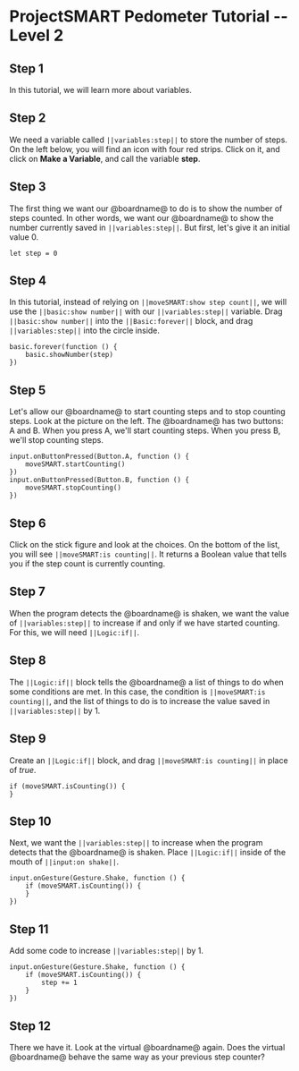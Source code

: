 # ProjectSMART Pedometer Tutorial -- Level 2

## Step 1

In this tutorial, we will learn more about variables.

## Step 2

We need a variable called ``||variables:step||`` to store the number of steps.
On the left below, you will find an icon with four red strips. Click on it, and click on **Make a Variable**, and call the variable **step**.

## Step 3

The first thing we want our @boardname@ to do is to show the number of steps counted.
In other words, we want our @boardname@ to show the number currently saved in ``||variables:step||``.
But first, let's give it an initial value 0.

```blocks
let step = 0
```

## Step 4

In this tutorial, instead of relying on ``||moveSMART:show step count||``, we will use the ``||basic:show number||`` with our ``||variables:step||`` variable.
Drag ``||basic:show number||`` into the ``||Basic:forever||`` block, and drag ``||variables:step||`` into the circle inside.

```blocks
basic.forever(function () {
    basic.showNumber(step)
})
```

## Step 5

Let's allow our @boardname@ to start counting steps and to stop counting steps. Look at the picture on the left. The @boardname@ has two buttons: A and B. When you press A, we'll start counting steps. When you press B, we'll stop counting steps.

```blocks
input.onButtonPressed(Button.A, function () {
    moveSMART.startCounting()
})
input.onButtonPressed(Button.B, function () {
    moveSMART.stopCounting()
})
```

## Step 6

Click on the stick figure and look at the choices. On the bottom of the list, you will see ``||moveSMART:is counting||``. It returns a Boolean value that tells you if the step count is currently counting.

## Step 7

When the program detects the @boardname@ is shaken, we want the value of ``||variables:step||`` to increase if and only if we have started counting. For this, we will need ``||Logic:if||``.

## Step 8

The ``||Logic:if||`` block tells the @boardname@ a list of things to do when some conditions are met. In this case, the condition is ``||moveSMART:is counting||``, and the list of things to do is to increase the value saved in ``||variables:step||`` by 1.

## Step 9

Create an ``||Logic:if||`` block, and drag ``||moveSMART:is counting||`` in place of _true_.

```blocks
if (moveSMART.isCounting()) {
}
```
## Step 10

Next, we want the ``||variables:step||`` to increase when the program detects that the @boardname@ is shaken.
Place ``||Logic:if||`` inside of the mouth of ``||input:on shake||``.

```blocks
input.onGesture(Gesture.Shake, function () {
    if (moveSMART.isCounting()) {
    }
})
```

## Step 11

Add some code to increase ``||variables:step||`` by 1.

```blocks
input.onGesture(Gesture.Shake, function () {
    if (moveSMART.isCounting()) {
        step += 1
    }
})
```

## Step 12
There we have it. Look at the virtual @boardname@ again. Does the virtual @boardname@ behave the same way as your previous step counter?
